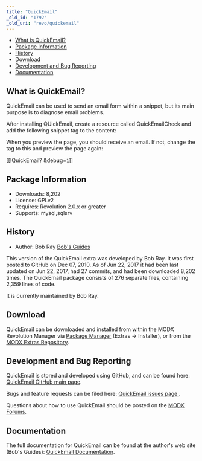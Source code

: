 ```yaml
---
title: "QuickEmail"
_old_id: "1792"
_old_uri: "revo/quickemail"
---
```


- [What is QuickEmail?](#QuickEmail-WhatisQuickEmail)
- [Package Information](#QuickEmail-Information)
- [History](#QuickEmail-History)
- [Download](#QuickEmail-Download)
- [Development and Bug Reporting](#QuickEmail-DevelopmentandBugReporting)
- [Documentation](#QuickEmail-Documentation)
 
## What is QuickEmail?

QuickEmail can be used to send an email form within a snippet, but its main purpose is to diagnose email problems.

After installing QUickEmail, create a resource called QuickEmailCheck and add the following snippet tag to the content:

When you preview the page, you should receive an email. If not, change the tag to this and preview the page again:

\[\[!QuickEmail? &debug=`1`\]\]

## Package Information

- Downloads: 8,202
- License: GPLv2
- Requires: Revolution 2.0.x or greater
- Supports: mysql,sqlsrv

## History

- Author: Bob Ray [Bob's Guides](https://bobsguides.com)

 This version of the QuickEmail extra was developed by Bob Ray. It was first posted to GitHub on Dec 07, 2010. As of Jun 22, 2017 it had been last updated on Jun 22, 2017, had 27 commits, and had been downloaded 8,202 times. The QuickEmail package consists of 276 separate files, containing 2,359 lines of code.

It is currently maintained by Bob Ray.

## Download

 QuickEmail can be downloaded and installed from within the MODX Revolution Manager via [Package Manager](developing-in-modx/advanced-development/package-management "Package Manager") (Extras -> Installer), or from the [MODX Extras Repository](https://modx.com/extras/package/quickemail).

## Development and Bug Reporting 

 QuickEmail is stored and developed using GitHub, and can be found here: [QuickEmail GitHub main page](https://github.com/BobRay/QuickEmail).

 Bugs and feature requests can be filed here: [QuickEmail issues page.](https://github.com/BobRay/QuickEmail/issues).

Questions about how to use QuickEmail should be posted on the [MODX Forums](https://forums.modx.com).

## Documentation

 The full documentation for QuickEmail can be found at the author's web site (Bob's Guides): [QuickEmail Documentation](https://bobsguides.com/quickemail-snippet-tutorial.html).
